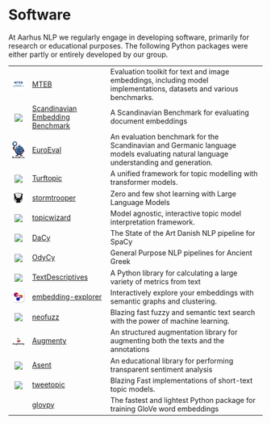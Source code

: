 # Software

At Aarhus NLP we regularly engage in developing software, primarily for research or educational purposes.
The following Python packages were either partly or entirely developed by our group.


|  | |  |
| :-: | - | - |
|<img align="center" width="60" src="https://github.com/embeddings-benchmark/mteb/blob/main/docs/images/mteb_logo/mteb_logo_tight_hfhub.png?raw=true"> | [MTEB](https://github.com/embeddings-benchmark/mteb) | Evaluation toolkit for text and image embeddings, including model implementations, datasets and various benchmarks. |
| <img align="center" width="40" src="https://kennethenevoldsen.github.io/scandinavian-embedding-benchmark/_static/logo.png"> | [Scandinavian Embedding Benchmark](https://kennethenevoldsen.github.io/scandinavian-embedding-benchmark/) | A Scandinavian Benchmark for evaluating document embeddings |
| <img align="center" width="40" src="https://raw.githubusercontent.com/EuroEval/EuroEval/main/gfx/euroeval.png"> | [EuroEval](https://euroeval.com/) | An evaluation benchmark for the Scandinavian and Germanic language models evaluating natural language understanding and generation. |
| <img align="center" width="60" src="https://raw.githubusercontent.com/x-tabdeveloping/turftopic/80b075e203e76cc3c5b0cdf288ab0c5a3355c160/docs/images/logo.svg"> | [Turftopic](https://github.com/x-tabdeveloping/turftopic)| A unified framework for topic modelling with transformer models. |
|<img align="center" width="60" src="https://github.com/centre-for-humanities-computing/stormtrooper/raw/main/assets/logo.svg"> | [stormtrooper](https://github.com/centre-for-humanities-computing/stormtrooper)| Zero and few shot learning with Large Language Models |
|<img align="center" width="60"  src="https://github.com/x-tabdeveloping/topicwizard/raw/main/assets/logo.svg"> | [topicwizard](https://github.com/x-tabdeveloping/topicwizard)| Model agnostic, interactive topic model interpretation framework. |
| <img align="center" width="60" src="https://centre-for-humanities-computing.github.io/DaCy/_static/icon.png"> | [DaCy](https://github.com/centre-for-humanities-computing/DaCy) | The State of the Art Danish NLP pipeline for SpaCy |
|<img align="center" width="60"  src="https://raw.githubusercontent.com/centre-for-humanities-computing/odyCy/7b94fec60679d06272dca88a4dcfe0f329779aea/docs/_static/logo.svg"> | [OdyCy](https://centre-for-humanities-computing.github.io/odyCy/)| General Purpose NLP pipelines for Ancient Greek |
| <img align="center" width="55" src="https://github.com/HLasse/TextDescriptives/raw/main/docs/_static/icon.png"> | [TextDescriptives](https://github.com/HLasse/TextDescriptives) | A Python library for calculating a large variety of metrics from text |
|<img align="center" width="55" src="https://github.com/centre-for-humanities-computing/embedding-explorer/raw/main/assets/logo.svg"> | [embedding-explorer](https://github.com/centre-for-humanities-computing/embedding-explorer)| Interactively explore your embeddings with semantic graphs and clustering. |
|<img align="center" width="60" src="https://github.com/x-tabdeveloping/neofuzz/raw/main/docs/_static/logo.svg"> | [neofuzz](https://github.com/x-tabdeveloping/neofuzz) | Blazing fast fuzzy and semantic text search with the power of machine learning. |
| <img align="center" width="60" src="https://github.com/KennethEnevoldsen/augmenty/blob/main/img/icon.png?raw=true"> | [Augmenty](https://github.com/KennethEnevoldsen/augmenty) | An structured augmentation library for augmenting both the texts and the annotations |
| <img align="center" width="60" src="https://raw.githubusercontent.com/KennethEnevoldsen/asent/refs/heads/main/docs/_static/favicon.ico"> | [Asent](https://github.com/KennethEnevoldsen/asent) | An educational library for performing  transparent sentiment analysis |
|<img align="center" width="60"  src="https://github.com/centre-for-humanities-computing/tweetopic/raw/main/docs/_static/icon.svg"> | [tweetopic](https://github.com/centre-for-humanities-computing/tweetopic) | Blazing Fast implementations of short-text topic models. |
| | [glovpy](https://github.com/centre-for-humanities-computing/glovpy) | The fastest and lightest Python package for training GloVe word embeddings|
